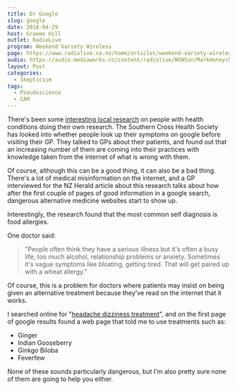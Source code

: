 ```yaml
---
title: Dr Google
slug: google
date: 2018-04-29
host: Graeme Hill
outlet: RadioLive
program: Weekend Variety Wireless
page: https://www.radiolive.co.nz/home/articles/weekend-variety-wireless/2018/04/skeptical-thoughts--homeopathy---ken-ring.html
audio: https://audio.mediaworks.nz/content/radiolive/WVWSun/MarkHoneychurch29_04_18.mp3
layout: Post
categories:
  - Skepticism
tags:
  - Pseudoscience
  - CAM
---
```


There's been some [interesting local research](http://www.nzherald.co.nz/nz/news/article.cfm?c_id=1&objectid=12036436) on people with health conditions doing their own research. The Southern Cross Health Society has looked into whether people look up their symptoms on google before visiting their GP. They talked to GPs about their patients, and found out that an increasing number of them are coming into their practices with knowledge taken from the internet of what is wrong with them.

<!-- more -->

Of course, although this can be a good thing, it can also be a bad thing. There's a lot of medical misinformation on the internet, and a GP interviewed for the NZ Herald article about this research talks about how after the first couple of pages of good information in a google search, dangerous alternative medicine websites start to show up.

Interestingly, the research found that the most common self diagnosis is food allergies.

One doctor said:

> "People often think they have a serious illness but it's often a busy life, too much alcohol, relationship problems or anxiety. Sometimes it's vague symptoms like bloating, getting tired. That will get paired up with a wheat allergy."

Of course, this is a problem for doctors where patients may insist on being given an alternative treatment because they've read on the internet that it works.

I searched online for "[headache dizziness treatment](https://www.google.co.nz/search?q=headache+dizziness+treatment)", and on the first page of google results found a web page that told me to use treatments such as:

- Ginger
- Indian Gooseberry
- Ginkgo Biloba
- Feverfew

None of these sounds particularly dangerous, but I'm also pretty sure none of them are going to help you either.
